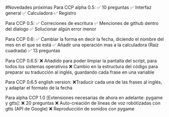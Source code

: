 #Novedades próximas
Para CCP alpha 0.5:
✅ 10 preguntas
✅ Interfaz general
✅ Calculadora
✅ Registro

Para CCP 0.5:
✅ Correciones de escritura
✅ Menciones de github dentro del dialogo
✅ Solucionar algún error menor

Para CCP 0.6:
✅ Cambiar la forma en decir la fecha, diciendo el nombre del mes en el que se está
✅ Añadir una operación mas a la calculadora (Raíz cuadrada)
✅ 13 preguntas

Para CCP 0.6.5:
❌ Añadido para poder limpiar la pantalla del script, para todos los sistemas operativos
❌ Cambio en la estructura del código para preparar su traducción al inglés, guardando cada frase en una variable

Para CCP 0.6.5 english version:
❌Traducir cada una de las frases al inglés, y adaptar el formato de la fecha

Para alpha CCP 1.0 [Extensiones necesarias de ahora en adelante: pygame y gtts]:
❌ 20 preguntas
❌ Auto-creación de líneas de voz robótizadas con gtts (API de Google)
❌ Reproducción de sonidos con pygame
